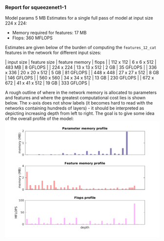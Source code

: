 ### Report for squeezenet1-1
Model params 5 MB 
Estimates for a single full pass of model at input size 224 x 224: 

* Memory required for features: 17 MB 
* Flops: 360 MFLOPS 

Estimates are given below of the burden of computing the `features_12_cat` features in the network for different input sizes: 

| input size | feature size | feature memory | flops | 
 | 112 x 112 | 6 x 6 x 512 | 483 MB | 8 GFLOPS |
 | 224 x 224 | 13 x 13 x 512 | 2 GB | 35 GFLOPS |
 | 336 x 336 | 20 x 20 x 512 | 5 GB | 81 GFLOPS |
 | 448 x 448 | 27 x 27 x 512 | 8 GB | 146 GFLOPS |
 | 560 x 560 | 34 x 34 x 512 | 13 GB | 230 GFLOPS |
 | 672 x 672 | 41 x 41 x 512 | 19 GB | 333 GFLOPS |

A rough outline of where in the network memory is allocated to parameters and features and where the greatest computational cost lies is shown below.  The x-axis does not show labels (it becomes hard to read with the networks containing hundreds of layers) - it should be interpreted as depicting increasing depth from left to right.  The goal is to give some idea of the overall profile of the model: 
![squeezenet1-1 profile](figs/squeezenet1-1.png)
